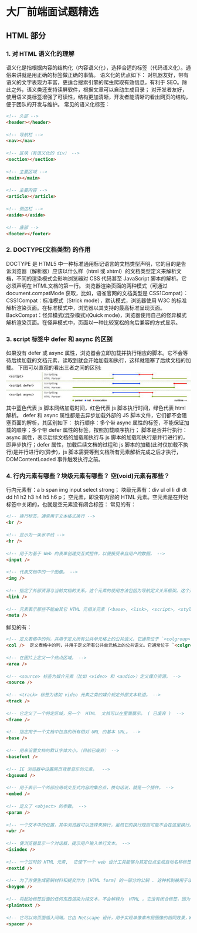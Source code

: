 # 大厂前端面试题精选

## HTML 部分

### 1. 对 HTML 语义化的理解
语义化是指根据内容的结构化（内容语义化），选择合适的标签（代码语义化）。通俗来讲就是用正确的标签做正确的事情。
语义化的优点如下：
对机器友好，带有语义的文字表现力丰富，更适合搜索引擎的爬虫爬取有效信息，有利于 SEO。除此之外，语义类还支持读屏软件，根据文章可以自动生成目录；
对开发者友好，使用语义类标签增强了可读性，结构更加清晰，开发者能清晰的看出网页的结构，便于团队的开发与维护。
常见的语义化标签：
```html
<!-- 头部 -->
<header></header>

<!-- 导航栏 -->
<nav></nav>

<!-- 区块（有语义化的 div） -->
<section></section>

<!-- 主要区域 -->
<main></main>

<!-- 主要内容 -->
<article></article>

<!-- 侧边栏 -->
<aside></aside>

<!-- 底部 -->
<footer></footer>

```

### 2. DOCTYPE(⽂档类型) 的作⽤
DOCTYPE 是 HTML5 中一种标准通用标记语言的文档类型声明，它的目的是告诉浏览器（解析器）应该以什么样（html 或 xhtml）的文档类型定义来解析文档，不同的渲染模式会影响浏览器对 CSS 代码甚⾄ JavaScript 脚本的解析。它必须声明在 HTML⽂档的第⼀⾏。
浏览器渲染页面的两种模式（可通过 document.compatMode 获取，比如，语雀官网的文档类型是 CSS1Compat）：
CSS1Compat：标准模式（Strick mode），默认模式，浏览器使用 W3C 的标准解析渲染页面。在标准模式中，浏览器以其支持的最高标准呈现页面。
BackCompat：怪异模式(混杂模式)(Quick mode)，浏览器使用自己的怪异模式解析渲染页面。在怪异模式中，页面以一种比较宽松的向后兼容的方式显示。

### 3. script 标签中 defer 和 async 的区别
如果没有 defer 或 async 属性，浏览器会立即加载并执行相应的脚本。它不会等待后续加载的文档元素，读取到就会开始加载和执行，这样就阻塞了后续文档的加载。
下图可以直观的看出三者之间的区别:
![script 标签中 defer 和 async 的区别](../assets/images/script-%E6%A0%87%E7%AD%BE%E4%B8%AD-defer-%E5%92%8C-async-%E7%9A%84%E5%8C%BA%E5%88%AB.jpg)
其中蓝色代表 js 脚本网络加载时间，红色代表 js 脚本执行时间，绿色代表 html 解析。
defer 和 async 属性都是去异步加载外部的 JS 脚本文件，它们都不会阻塞页面的解析，其区别如下：
执行顺序：多个带 async 属性的标签，不能保证加载的顺序；多个带 defer 属性的标签，按照加载顺序执行；
脚本是否并行执行：async 属性，表示后续文档的加载和执行与 js 脚本的加载和执行是并行进行的，即异步执行；defer 属性，加载后续文档的过程和 js 脚本的加载(此时仅加载不执行)是并行进行的(异步)，js 脚本需要等到文档所有元素解析完成之后才执行，DOMContentLoaded 事件触发执行之前。


### 4. 行内元素有哪些？块级元素有哪些？ 空(void)元素有那些？
行内元素有：a b span img input select strong；
块级元素有：div ul ol li dl dt dd h1 h2 h3 h4 h5 h6 p；
空元素，即没有内容的 HTML 元素。空元素是在开始标签中关闭的，也就是空元素没有闭合标签：
常见的有：
```html
<!-- 换⾏标签，通常⽤于⽂本格式换⾏ -->
<br />

<!-- 显示为一条水平线 -->
<hr /> 

<!-- ⽤于为基于 Web 的表单创建交互式控件，以便接受来⾃⽤户的数据。 -->
<input /> 

<!-- 代表⽂档中的⼀个图像。 -->
<img />

<!-- 指定了外部资源与当前⽂档的关系。这个元素的使⽤⽅法包括为导航定义关系框架。这个元素经常⽤来链接 css ⽂件。 -->
<link />

<!-- 元素表⽰那些不能由其它 HTML 元相关元素 (<base>, <link>, <script>, <style> 或 <title>) 之⼀表⽰的任何元数据信息。 --> 
<meta />

```
鲜见的有：
```html
<!-- 定义表格中的列，并⽤于定义所有公共单元格上的公共语义。它通常位于 `<colgroup>` 元素内。 --> 
<col />  定义表格中的列，并⽤于定义所有公共单元格上的公共语义。它通常位于 `<colgroup>` 元素内。

<!-- 在图⽚上定义⼀个热点区域。 --> 
<area />

<!-- <source> 标签为媒介元素（比如 <video> 和 <audio>）定义媒介资源。 --> 
<source />

<!-- <track> 标签为诸如 video 元素之类的媒介规定外部文本轨道。 --> 
<track />

<!-- 它定义了⼀个特定区域，另⼀个  HTML  ⽂档可以在⾥⾯展⽰。 ( 已废弃 )  --> 
<frame />

<!-- 指定⽤于⼀个⽂档中包含的所有相对 URL 的基本 URL。 --> 
<base />

<!-- ⽤来设置⽂档的默认字体⼤⼩。（⽬前已废弃） --> 
<basefont />

<!-- IE 浏览器中设置⽹页背景⾳乐的元素。  --> 
<bgsound />

<!-- ⽤于表⽰⼀个外部应⽤或交互式内容的集合点，换句话说，就是⼀个插件。 --> 
<embed />

<!-- 定义了 <object> 的参数。 --> 
<param />

<!-- ⼀个⽂本中的位置，其中浏览器可以选择来换⾏，虽然它的换⾏规则可能不会在这⾥换⾏。 --> 
<wbr />

<!-- 使浏览器显⽰⼀个对话框，提⽰⽤户输⼊单⾏⽂本。 --> 
<isindex />

<!-- ⼀个过时的 HTML 元素,  它使下⼀个 web 设计⼯具能够为其定位点⽣成⾃动名称标签。它是由该 web 编辑⼯具⾃动⽣成的，不需要⼿动调整或输⼊。这个元素的区别是成为第⼀个元素,  成为⼀个 " 丢失的标签 " 被淘汰的官⽅公共 DTD 的 HTML 版本。 --> 
<nextid /> 

<!-- 为了⽅便⽣成密钥材料和提交作为 [HTML form] 的⼀部分的公钥 . 这种机制被⽤于设计基于 Web 的证书管理系统。( 已废弃 )  --> 
<keygen />

<!-- 将起始标签后⾯的任何东西渲染为纯⽂本，不会解释为  HTML 。它没有闭合标签，因为任何后⾯的东西都会看做纯⽂本。( 已废弃 )  --> 
<plaintext />

<!-- 它可以向页⾯插⼊间隔。它由 Netscape 设计，⽤于实现单像素布局图像的相同效果，Web 设计师⽤它来向页⾯添加空⽩，⽽不需要实际使⽤图⽚。（已废弃） --> 
<spacer />

```


